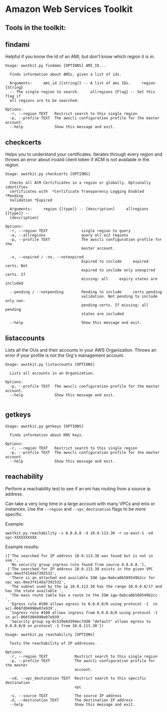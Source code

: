 # Amazon Web Services Toolkit

## Tools in the toolkit:

## findami

Helpful if you know the Id of an AMI, but don't know which region it is in.

```
Usage: awstkit.py findami [OPTIONS] AMI_ID...

  Finds information about AMIs, given a list of ids.

  Arguments:     ami_id {[string]} -- A list of ami IDs.     region {String}
  -- The single region to search.     allregions {Flag} -- Set this flag if
  all regions are to be searched.

Options:
  -r, --region TEXT   Restrict search to this single region
  -p, --profile TEXT  The awscli configuration profile for the master account.
  --help              Show this message and exit.

```

## checkcerts

Helps you to understand your certificates. Iterates through every region and throws an error about invalid client
token if ACM is not available in the region.

```
Usage: awstkit.py checkcerts [OPTIONS]

  Checks all ACM Certificates in a region or globally. Optionally identifies
  certificates with  *Certificate Transparency Logging Enabled *Pending
  Validation *Expired

  Arguments:     region {[type]} -- [description]     allregions {[type]} --
  [description]

Options:
  -r, --region TEXT               single region to query
  -a, --allregions                query all ec2 regions
  -p, --profile TEXT              The awscli configuration profile for the
                                  master account.

  -x, --expired / -nx, --notexpired
                                  Expired to include     expired certs. Not
                                  expired to include only unexpired certs. If
                                  missing: all     expiry states are included

  --pending / --notpending        Pending to include     certs pending
                                  validation. Not pending to include only non-
                                  pending certs. If missing: all     pending
                                  states are included

  --help                          Show this message and exit.

```

## listaccounts

Lists all the OUs and their accounts in your AWS Organization. Throws an error if your profile is not the
Org's management account.

```
Usage: awstkit.py listaccounts [OPTIONS]

  Lists all accounts in an Organization.

Options:
  -p, --profile TEXT  The awscli configuration profile for the master account.
  --help              Show this message and exit.


```

## getkeys

```
Usage: awstkit.py getkeys [OPTIONS]

  Finds information about KMS keys.

Options:
  -r, --region TEXT   Restrict search to this single region
  -p, --profile TEXT  The awscli configuration profile for the master account.
  --help              Show this message and exit.

```

## reachability

Perform a reachability test to see if an eni has routing from a source ip address.

Can take a very long time in a large account with many VPCs and enis or instances. Use the ```--region```
and ```--vpc_destination``` flags to be more specific.

Example:

```
awstkit.py reachability -s 8.8.8.8 -d 10.0.113.30 -r us-east-1 -vd vpc-XXXXXXXXXX
```

Example results:

```
(['The searched for IP address 10.0.113.30 was found but is not in use.',
  'No security group ingress rule found from source 8.8.8.8.'],
 ['The searched for IP address 10.0.113.30 exists in the given VPC vpc-0ee3f414da7392532',
  'There is an attached and available IGW igw-0abca0b589549b2cc for vpc vpc-0ee3f414da7392532',
  'The subnet used by the ip 10.0.113.30 has the range 10.0.0.0/17 and has the state available ',
  'The main route table has a route to the IGW igw-0abca0b589549b2cc ',
  'Egress rule #100 allows egress to 0.0.0.0/0 using protocol -1  in acl-066fd04990e07e939',
  'Ingress rule #100 allows ingress from 0.0.0.0/0 using protocol -1 in acl-066fd04990e07e939',
  'Security group sg-0c539e6d394ec7dd8 "default" allows egress to 0.0.0.0/0 on protocol -1 from 10.0.113.30'])

```

```
Usage: awstkit.py reachability [OPTIONS]

  Tests the reachability of IP addresses.

Options:
  -r, --region TEXT            Restrict search to this single region
  -p, --profile TEXT           The awscli configuration profile for the master
                               account.

  -vd, --vpc_destination TEXT  Restrict search to this specific destination
                               vpc

  -s, --source TEXT            The source IP address
  -d, --destination TEXT       The destination IP address
  --help                       Show this message and exit.
```